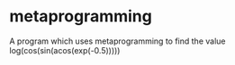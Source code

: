 # metaprogramming
A program which uses metaprogramming to find the value log(cos(sin(acos(exp(-0.5)))))
